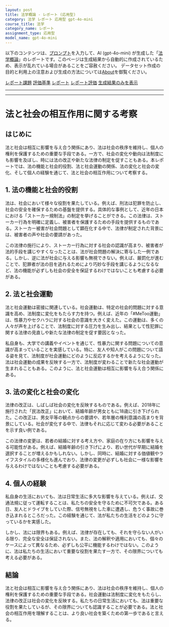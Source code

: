 ```yaml
---
layout: post
title: 法学概論 - レポート (応用型)
category: 法学 レポート 応用型 gpt-4o-mini
course_title: 法学
category_name: レポート
assignment_type: 応用型
model_name: gpt-4o-mini
---
```


以下のコンテンツは、[プロンプト](http://127.0.0.1:8000/generated/法学/gpt-4o-mini/prompt_レポート-応用型.md)を入力して、AI (gpt-4o-mini) が生成した「[法学概論](/contents/法学/)」のレポートです。このページは生成結果から自動的に作成されているため、表示が乱れている場合があることをご容赦ください。
データセット作成の目的と利用上の注意および生成の方法については[About](/About)を御覧ください。

[レポート課題](../レポート課題-応用型)
[評価基準](../評価基準-応用型)
[レポート](../レポート-応用型)
[レポート評価](../レポート評価-応用型)
[生成結果のみを表示](http://127.0.0.1:8000/generated/法学/gpt-4o-mini/レポート-応用型.md)
  

***
***
  
# 法と社会の相互作用に関する考察

## はじめに

法と社会は相互に影響を与え合う関係にあり、法は社会の秩序を維持し、個人の権利を保護するための重要な手段である。一方で、社会の変化や動向は法制度にも影響を及ぼし、時には法の改正や新たな法律の制定を促すこともある。本レポートでは、法の機能と社会的役割、法と社会運動の関係、法の変化と社会の変化、そして個人の経験を通じて、法と社会の相互作用について考察する。

## 1. 法の機能と社会的役割

法は、社会において様々な役割を果たしている。例えば、刑法は犯罪を防止し、社会の安全を確保するための基盤を提供する。具体的な事例として、近年の日本における「ストーカー規制法」の制定を挙げることができる。この法律は、ストーカー行為を明確に定義し、被害者を保護するための手段を提供するものである。ストーカー被害が社会問題として顕在化する中で、法律が制定された背景には、被害者の声や社会の要請があった。

この法律の施行により、ストーカー行為に対する社会の認識が高まり、被害者が法的手段を講じやすくなったことは、法が社会問題の解決に寄与した一例である。しかし、逆に法が社会に与える影響も無視できない。例えば、厳罰化が進むことで、犯罪者が法の目を逃れるためにより巧妙な手段を講じるようになるなど、法の機能が必ずしも社会の安全を保証するわけではないことも考慮する必要がある。

## 2. 法と社会運動

法と社会運動は密接に関連している。社会運動は、特定の社会的問題に対する意識を高め、法制度に変化をもたらす力を持つ。例えば、近年の「#MeToo運動」は、性暴力やセクハラに対する社会の意識を大きく変えた。この運動は、多くの人々が声を上げることで、法制度に対する圧力を生み出し、結果として性犯罪に関する法律の見直しや新たな法律の制定を促す要因となった。

私自身も、大学での講義やイベントを通じて、性暴力に関する問題についての意識が高まっていることを実感している。特に、友人や知人がこの問題について語る姿を見て、法制度が社会運動にどのように反応するかを考えるようになった。法は社会運動の成果を反映する一方で、法制度が変わることで新たな社会運動が生まれることもある。このように、法と社会運動は相互に影響を与え合う関係にある。

## 3. 法の変化と社会の変化

法律の改正は、しばしば社会の変化を反映するものである。例えば、2018年に施行された「民法改正」において、結婚年齢が男女ともに18歳に引き下げられた。この改正は、男女平等の観点からの要請や、若年層の権利意識の高まりを背景にしている。社会が変化する中で、法律もそれに応じて変わる必要があることを示す良い例である。

この法律の変更は、若者の結婚に対する考え方や、家庭の在り方にも影響を与える可能性がある。例えば、結婚年齢の引き下げにより、若い世代が早期に結婚を選択することが増えるかもしれない。しかし、同時に、結婚に対する価値観やライフスタイルの多様化も進んでおり、法律の変更が必ずしも社会に一様な影響を与えるわけではないことも考慮する必要がある。

## 4. 個人の経験

私自身の生活においても、法は日常生活に多大な影響を与えている。例えば、交通法規に従って運転することは、私たちの安全を守るために不可欠である。ある日、友人とドライブをしていた際、信号無視をした車に遭遇し、危うく事故に巻き込まれるところだった。この経験を通じて、法が私たちの生活をどのように守っているかを実感した。

しかし、法には限界もある。例えば、法律が存在しても、それを守らない人がいる限り、完全な安全は保証されない。また、法の解釈や適用においても、個々のケースによって異なるため、必ずしも公平に機能するわけではない。このように、法は私たちの生活において重要な役割を果たす一方で、その限界についても考える必要がある。

## 結論

法と社会は相互に影響を与え合う関係にあり、法は社会の秩序を維持し、個人の権利を保護するための重要な手段である。社会運動は法制度に変化をもたらし、法律の改正は社会の変化を反映する。私たちの日常生活においても、法は重要な役割を果たしているが、その限界についても認識することが必要である。法と社会の相互作用を理解することは、より良い社会を築くための第一歩であると言える。
